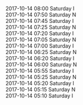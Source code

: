2017-10-14 08:00 Saturday  I  
2017-10-14 07:50 Saturday  N  
2017-10-14 07:45 Saturday  I  
2017-10-14 07:25 Saturday  N  
2017-10-14 07:20 Saturday  I  
2017-10-14 07:05 Saturday  N  
2017-10-14 07:00 Saturday  I  
2017-10-14 06:25 Saturday  N  
2017-10-14 06:20 Saturday  I  
2017-10-14 06:00 Saturday  N  
2017-10-14 05:55 Saturday  I  
2017-10-14 05:25 Saturday  N  
2017-10-14 05:20 Saturday  I  
2017-10-14 05:15 Saturday  N  
2017-10-14 05:10 Saturday  I  
